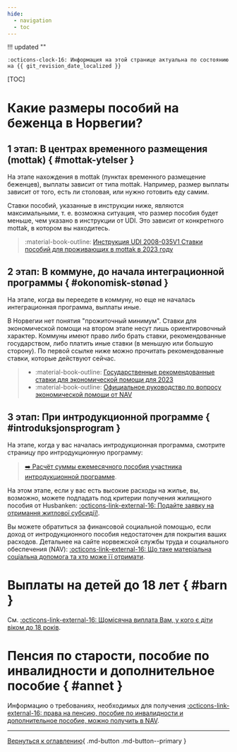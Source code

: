 ```yaml
---
hide:
  - navigation
  - toc
---
```

!!! updated ""

    :octicons-clock-16: Информация на этой странице актуальна по состоянию на {{ git_revision_date_localized }}

[TOC]

# Какие размеры пособий на беженца в Норвегии?
## 1 этап: В центрах временного размещения (mottak) { #mottak-ytelser }
На этапе нахождения в mottak (пунктах временного размещение беженцев), выплаты зависит от типа mottak. Например, размер выплаты зависит от того, есть ли столовая, или нужно готовить еду самим. 

Ставки пособий, указанные в инструкции ниже, являются максимальными, т. е. возможна ситуация, что размер пособия будет меньше, чем указано в инструкции от UDI. Это зависит от конкретного mottak, в котором вы находитесь. 

> :material-book-outline: [Инструкция UDI 2008-035V1 Ставки пособий для проживающих в mottak в 2023 году](https://www.udiregelverk.no/rettskilder/udi-retningslinjer/udi-2008-035/udi-2008-035v1/)

## 2 этап: В коммуне, **до** начала интеграционной программы { #okonomisk-stønad }

На этапе, когда вы переедете в коммуну, но еще не началась интеграционная программа, выплаты иные. 

В Норвегии нет понятия "прожиточный минимум". Ставки для экономической помощи на втором этапе несут лишь ориентировочный характер. Коммуны имеют право либо брать ставки, рекомендованные государством, либо платить иные ставки (в меньшую или большую сторону). По первой ссылке ниже можно прочитать рекомендованные ставки, которые действуют сейчас. 

> - :material-book-outline: [Государственные рекомендованные ставки для экономической помощи для 2023](https://www.regjeringen.no/no/dokumenter/rundskriv-a-22023-statlege-rettleiande-retningslinjer-for-okonomisk-stonad-for-2023/id2986270/)
> - :material-book-outline: [Официальное руководство по вопросу экономической помощи от NAV](https://www.statsforvalteren.no/siteassets/fm-agder/bilder-agder/helse-omsorg-og-sosialtjenester-bilder/sosiale-tjenester/ny-veileder-om-okonomisk-stonad-etter-sosialtjenesteloven.pdf)

## 3 этап: При интродукционной программе { #introduksjonsprogram }

На этапе, когда у вас началась интродукционная программа, смотрите страницу про интродукционную программу:

> [:arrow_right: Расчёт суммы ежемесячного пособия участника интродукционной программе](introduksjonsprogram.md/#introduksjonsstonad).

На этом этапе, если у вас есть высокие расходы на жилье, вы, возможно, можете подпадать под критерии получения жилищного пособия от Husbanken: [:octicons-link-external-16: Подайте заявку на отримання житлової субсидії!](https://nedlasting.husbanken.no/Filer/9e5u.pdf). 

Вы можете обратиться за финансовой социальной помощью, если доход от интродукционного пособия недостаточен для покрытия ваших расходов. Детальнее на сайте норвежской службы труда и социального обеспечения (NAV): [:octicons-link-external-16: Що таке матеріальна соціальна допомога та хто може її отримати](https://www.nav.no/ukraina/uk#socialnadopomoga).

# Выплаты на детей до 18 лет { #barn }
См. [:octicons-link-external-16: Щомісячна виплата Вам, у кого є діти віком до 18 років](https://www.nav.no/ukraina/uk#barn).

# Пенсия по старости, пособие по инвалидности и дополнительное пособие { #annet }
Информацию о требованиях, необходимых для получения [:octicons-link-external-16: права на пенсию, пособие по инвалидности и дополнительное пособие, можно получить в NAV](https://www.nav.no/ukraina/uk#pensiia-dopomoga-po-invalidnosti-dodatkova-dopomoga).

---

[Вернуться к оглавлению](index.md){ .md-button .md-button--primary }
